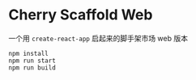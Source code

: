 # Cherry Scaffold Web

一个用 `create-react-app` 启起来的脚手架市场 web 版本


```
npm install
npm run start
npm run build
```
